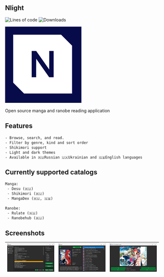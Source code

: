 ## Nlight

![Lines of code](https://img.shields.io/tokei/lines/github.com/brandonzorn/Nlight)
![Downloads](https://img.shields.io/github/downloads/brandonzorn/Nlight/total)

![Nlight](./.github/Images/app_icon.png)

Open source manga and ranobe reading application


## Features
    - Browse, search, and read.
    - Filter by genre, kind and sort order
    - Shikimori support
    - Light and dark themes
    - Available in 🇷🇺Russian 🇺🇦Ukrainian and 🇬🇧English languages

## Currently supported catalogs
    Manga:
     - Desu (🇷🇺)
     - Shikimori (🇷🇺)
     - MangaDex (🇷🇺, 🇬🇧)

    Ranobe:
     - Rulate (🇷🇺)
     - Ranobehub (🇷🇺)

## Screenshots
| ![desu_1](./.github/Screenshots/nl_1.png) | ![desu_2](./.github/Screenshots/nl_2.png) | ![desu_3](./.github/Screenshots/nl_3.png) |
|-------------------------------------------|-------------------------------------------|-------------------------------------------|
